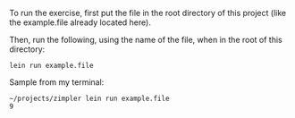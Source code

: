 To run the exercise, first put the file in the root directory of this project (like the example.file already located here).

Then, run the following, using the name of the file, when in the root of this directory:

`lein run example.file`

Sample from my terminal:

```
~/projects/zimpler lein run example.file
9
```
